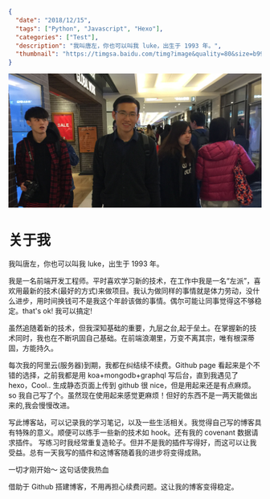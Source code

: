 ```json data
{
  "date": "2018/12/15",
  "tags": ["Python", "Javascript", "Hexo"],
  "categories": ["Test"],
  "description": "我叫唐左，你也可以叫我 luke，出生于 1993 年。",
  "thumbnail": "https://timgsa.baidu.com/timg?image&quality=80&size=b9999_10000&sec=1544809648282&di=ec308f39dd0da28df03245447be85921&imgtype=0&src=http%3A%2F%2Fimg5.duitang.com%2Fuploads%2Fitem%2F201412%2F04%2F20141204151458_TE52s.thumb.700_0.jpeg"
}
```

![](/static/img/Banner.jpg)

# 关于我

我叫唐左，你也可以叫我 luke，出生于 1993 年。

我是一名前端开发工程师。平时喜欢学习新的技术，在工作中我是一名“左派”，喜欢用最新的技术(最好的方式)来做项目。我认为做同样的事情就是体力劳动，没什么进步，用时间换钱可不是我这个年龄该做的事情。偶尔可能让同事觉得这不够稳定。that's ok! 我可以搞定!

虽然追随着新的技术，但我深知基础的重要，九层之台,起于垒土。在掌握新的技术同时，我也在不断巩固自己基础。在前端浪潮里，万变不离其宗，唯有根深蒂固，方能持久。

每次我的阿里云(服务器)到期，我都在纠结续不续费。Github page 看起来是个不错的选择，之前我都是用 koa+mongodb+graphql 写后台，直到我遇见了 hexo，Cool.. 生成静态页面上传到 github 很 nice，但是用起来还是有点麻烦。 so 我自己写了个。虽然现在使用起来感觉更麻烦！但好的东西不是一两天能做出来的,我会慢慢改进。

写此博客站，可以记录我的学习笔记，以及一些生活相关。我觉得自己写的博客具有特殊的意义。顺便可以练手一些新的技术如 hook。还有我的 covenant 数据请求插件。
写练习时我经常重复造轮子。但并不是我的插件写得好，而这可以让我受益。总有一天我写的插件和这博客随着我的进步将变得成熟。

一切才刚开始～ 这句话使我热血

借助于 Github 搭建博客，不用再担心续费问题。这让我的博客变得稳定。
